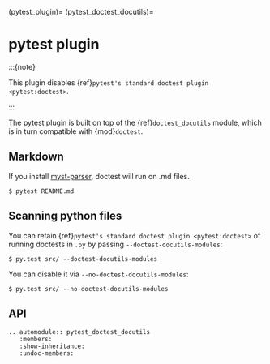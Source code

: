 (pytest_plugin)=
(pytest_doctest_docutils)=

# pytest plugin

:::{note}

This plugin disables {ref}`pytest's standard doctest plugin <pytest:doctest>`.

:::

The pytest plugin is built on top of the {ref}`doctest_docutils` module, which is in
turn compatible with {mod}`doctest`.

## Markdown

If you install [myst-parser], doctest will run on .md files.

```console
$ pytest README.md
```

[myst-parser]: https://myst-parser.readthedocs.io/en/latest/

## Scanning python files

You can retain {ref}`pytest's standard doctest plugin <pytest:doctest>` of
running doctests in `.py` by passing `--doctest-docutils-modules`:

```console
$ py.test src/ --doctest-docutils-modules
```

You can disable it via `--no-doctest-docutils-modules`:

```console
$ py.test src/ --no-doctest-docutils-modules
```

## API

```{eval-rst}
.. automodule:: pytest_doctest_docutils
   :members:
   :show-inheritance:
   :undoc-members:
```
